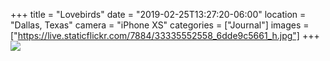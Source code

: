 +++
title = "Lovebirds"
date = "2019-02-25T13:27:20-06:00"
location = "Dallas, Texas"
camera = "iPhone XS"
categories = ["Journal"]
images = ["https://live.staticflickr.com/7884/33335552558_6dde9c5661_h.jpg"]
+++
![](https://live.staticflickr.com/7884/33335552558_6dde9c5661_h.jpg)
<!--more-->
